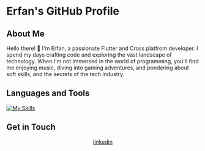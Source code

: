 # Erfan's GitHub Profile

## About Me

Hello there! 👋 I'm Erfan, a passionate Flutter and Cross platfrom developer. I spend my days crafting code and exploring the vast landscape of technology. When I'm not immersed in the world of programming, you'll find me enjoying music, diving into gaming adventures, and pondering about soft skills, and the secrets of the tech industry.

## Languages and Tools

  [![My Skills](https://skillicons.dev/icons?i=flutter,dart,androidstudio,gradle,git,firebase,postman,html,css,xd,figma,&perline=5)](https://skillicons.dev)

## Get in Touch

<div align="center" dir="auto">
<a href="https://www.linkedin.com/in/erfan-soltanzadeh" rel="nofollow">linkedin</a>
</div>
